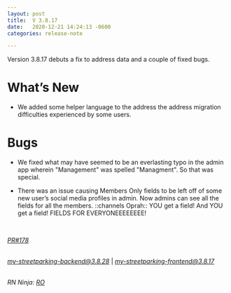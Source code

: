 ```yaml
---
layout: post
title:  V 3.8.17
date:   2020-12-21 14:24:13 -0600
categories: release-note

---
```

Version 3.8.17 debuts a fix to address data and a couple of fixed bugs. 



# What’s New
- We added some helper language to the address the address migration difficulties experienced by some users. 

# Bugs

- We fixed what may have seemed to be an everlasting typo in the admin app wherein "Management" was spelled "Managment". So that was special.


- There was an issue causing Members Only fields to be left off of some new user’s social media profiles in admin. Now admins can see all the fields for all the members. ::channels Oprah:: YOU get a field! And YOU get a field! FIELDS FOR EVERYONEEEEEEEE! 


<br/>

*[PR#178](https://github.com/streetparking/my-streetparking/pull/178)*
<br/>
<br/>

 *[my-streetparking-backend@3.8.28](https://github.com/streetparking/my-streetparking/compare/my-streetparking-backend@3.8.27...my-streetparking-backend@3.8.28)* \| *[my-streetparking-frontend@3.8.17](https://github.com/streetparking/my-streetparking/compare/my-streetparking-backend@3.8.27...my-streetparking-backend@3.8.28)* 
<br/>
<br/>

_RN Ninja: [RO](https://github.com/robyanna)_
 
 
 